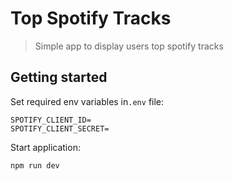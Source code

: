# Top Spotify Tracks

> Simple app to display users top spotify tracks

## Getting started

Set required env variables in`.env` file:

```
SPOTIFY_CLIENT_ID=
SPOTIFY_CLIENT_SECRET=
```

Start application:

```bash
npm run dev
```
